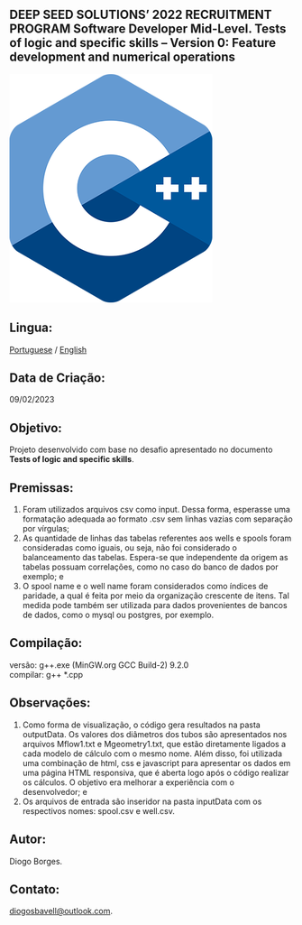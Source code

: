 DEEP SEED SOLUTIONS’ 2022 RECRUITMENT PROGRAM
Software Developer Mid-Level.
Tests of logic and specific skills – Version 0: Feature development and numerical operations
--------------------------------------------------------------------------------------------
![This is an image](outputData/assets/c.png)

Lingua:
----------------

[Portuguese](/README.md) / [English](/READMEN.md)

Data de Criação:
----------------
09/02/2023

Objetivo:
---------
Projeto desenvolvido com base no desafio apresentado no documento **Tests of logic and specific skills**.

Premissas:
------------
1. Foram utilizados arquivos csv como input. Dessa forma, esperasse uma formatação adequada
ao formato .csv sem linhas vazias com separação por vírgulas;
2. As quantidade de linhas das tabelas referentes aos wells e spools foram consideradas como iguais,
ou seja, não foi considerado o balanceamento das tabelas. Espera-se que independente da origem as
tabelas possuam correlações, como no caso do banco de dados por exemplo; e
3. O spool name e o well name foram considerados como índices de paridade, a qual é feita por meio
da organização crescente de itens. Tal medida pode também ser utilizada para dados provenientes
de bancos de dados, como o mysql ou postgres, por exemplo.

Compilação:
-----------
versão: g++.exe (MinGW.org GCC Build-2) 9.2.0 <br />
compilar: g++ *.cpp

Observações:
------------
1. Como forma de visualização, o código gera resultados na pasta outputData. Os valores dos diâmetros dos tubos são apresentados nos arquivos Mflow1.txt e Mgeometry1.txt, que estão diretamente ligados a cada modelo de cálculo com o mesmo nome. Além disso, foi utilizada uma combinação de html, css e javascript para apresentar os dados em uma página HTML responsiva, que é aberta logo após o código realizar os cálculos. O objetivo era melhorar a experiência com o desenvolvedor; e
2. Os arquivos de entrada são inseridor na pasta inputData com os respectivos nomes: spool.csv e well.csv. 

Autor:
------
Diogo Borges.

Contato:
--------
diogosbavell@outlook.com.